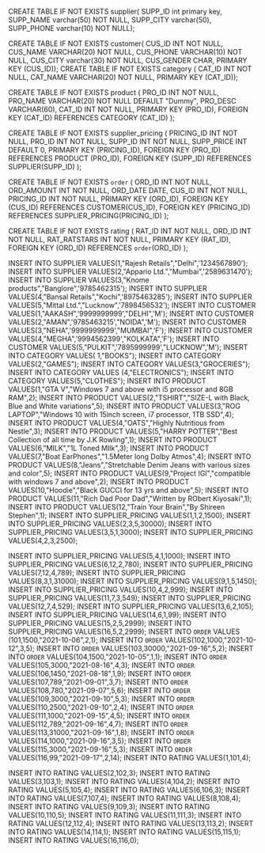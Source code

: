 CREATE TABLE IF NOT EXISTS supplier( SUPP_ID int primary key,
SUPP_NAME varchar(50) NOT NULL, SUPP_CITY varchar(50),
SUPP_PHONE varchar(10) NOT NULL);


CREATE TABLE IF NOT EXISTS customer( CUS_ID INT NOT NULL,
CUS_NAME VARCHAR(20) NOT NULL, CUS_PHONE VARCHAR(10) NOT NULL, CUS_CITY varchar(30) NOT NULL, CUS_GENDER CHAR,
PRIMARY KEY (CUS_ID));
CREATE TABLE IF NOT EXISTS category ( CAT_ID INT NOT NULL,
CAT_NAME VARCHAR(20) NOT NULL, PRIMARY KEY (CAT_ID));


CREATE TABLE IF NOT EXISTS product (
PRO_ID INT NOT NULL,
PRO_NAME VARCHAR(20) NOT NULL DEFAULT "Dummy", PRO_DESC VARCHAR(60),
CAT_ID INT NOT NULL,
PRIMARY KEY (PRO_ID),
FOREIGN KEY (CAT_ID) REFERENCES CATEGORY (CAT_ID) );


CREATE TABLE IF NOT EXISTS supplier_pricing ( PRICING_ID INT NOT NULL,
PRO_ID INT NOT NULL,
SUPP_ID INT NOT NULL,
SUPP_PRICE INT DEFAULT 0, PRIMARY KEY (PRICING_ID),
FOREIGN KEY (PRO_ID) REFERENCES PRODUCT (PRO_ID), FOREIGN KEY (SUPP_ID) REFERENCES SUPPLIER(SUPP_ID) );


CREATE TABLE IF NOT EXISTS `order` ( ORD_ID INT NOT NULL,
ORD_AMOUNT INT NOT NULL, ORD_DATE DATE,
CUS_ID INT NOT NULL,
PRICING_ID INT NOT NULL,
PRIMARY KEY (ORD_ID),
FOREIGN KEY (CUS_ID) REFERENCES CUSTOMER(CUS_ID),
FOREIGN KEY (PRICING_ID) REFERENCES SUPPLIER_PRICING(PRICING_ID) );


CREATE TABLE IF NOT EXISTS rating ( RAT_ID INT NOT NULL,
ORD_ID INT NOT NULL, RAT_RATSTARS INT NOT NULL, PRIMARY KEY (RAT_ID),
FOREIGN KEY (ORD_ID) REFERENCES `order`(ORD_ID) );



INSERT INTO SUPPLIER VALUES(1,"Rajesh Retails","Delhi",'1234567890'); INSERT INTO SUPPLIER VALUES(2,"Appario Ltd.","Mumbai",'2589631470'); INSERT INTO SUPPLIER VALUES(3,"Knome products","Banglore",'9785462315'); INSERT INTO SUPPLIER VALUES(4,"Bansal Retails","Kochi",'8975463285');
  INSERT INTO SUPPLIER VALUES(5,"Mittal Ltd.","Lucknow",'7898456532');
INSERT INTO CUSTOMER VALUES(1,"AAKASH",'9999999999',"DELHI",'M'); INSERT INTO CUSTOMER VALUES(2,"AMAN",'9785463215',"NOIDA",'M'); INSERT INTO CUSTOMER VALUES(3,"NEHA",'9999999999',"MUMBAI",'F'); INSERT INTO CUSTOMER VALUES(4,"MEGHA",'9994562399',"KOLKATA",'F'); INSERT INTO CUSTOMER VALUES(5,"PULKIT",'7895999999',"LUCKNOW",'M');
INSERT INTO CATEGORY VALUES( 1,"BOOKS"); INSERT INTO CATEGORY VALUES(2,"GAMES"); INSERT INTO CATEGORY VALUES(3,"GROCERIES"); INSERT INTO CATEGORY VALUES (4,"ELECTRONICS"); INSERT INTO CATEGORY VALUES(5,"CLOTHES");
INSERT INTO PRODUCT VALUES(1,"GTA V","Windows 7 and above with i5 processor and 8GB RAM",2);
INSERT INTO PRODUCT VALUES(2,"TSHIRT","SIZE-L with Black, Blue and White variations",5);
INSERT INTO PRODUCT VALUES(3,"ROG LAPTOP","Windows 10 with 15inch screen, i7 processor, 1TB SSD",4); INSERT INTO PRODUCT VALUES(4,"OATS","Highly Nutritious from Nestle",3);
INSERT INTO PRODUCT VALUES(5,"HARRY POTTER","Best Collection of all time by J.K Rowling",1);
INSERT INTO PRODUCT VALUES(6,"MILK","1L Toned MIlk",3);
INSERT INTO PRODUCT VALUES(7,"Boat EarPhones","1.5Meter long Dolby Atmos",4);
INSERT INTO PRODUCT VALUES(8,"Jeans","Stretchable Denim Jeans with various sizes and color",5);
INSERT INTO PRODUCT VALUES(9,"Project IGI","compatible with windows 7 and above",2);
INSERT INTO PRODUCT VALUES(10,"Hoodie","Black GUCCI for 13 yrs and above",5);
INSERT INTO PRODUCT VALUES(11,"Rich Dad Poor Dad","Written by RObert Kiyosaki",1);
INSERT INTO PRODUCT VALUES(12,"Train Your Brain","By Shireen Stephen",1);
INSERT INTO SUPPLIER_PRICING VALUES(1,1,2,1500); INSERT INTO SUPPLIER_PRICING VALUES(2,3,5,30000); INSERT INTO SUPPLIER_PRICING VALUES(3,5,1,3000); INSERT INTO SUPPLIER_PRICING VALUES(4,2,3,2500);

  INSERT INTO SUPPLIER_PRICING VALUES(5,4,1,1000); INSERT INTO SUPPLIER_PRICING VALUES(6,12,2,780); INSERT INTO SUPPLIER_PRICING VALUES(7,12,4,789); INSERT INTO SUPPLIER_PRICING VALUES(8,3,1,31000); INSERT INTO SUPPLIER_PRICING VALUES(9,1,5,1450); INSERT INTO SUPPLIER_PRICING VALUES(10,4,2,999); INSERT INTO SUPPLIER_PRICING VALUES(11,7,3,549); INSERT INTO SUPPLIER_PRICING VALUES(12,7,4,529); INSERT INTO SUPPLIER_PRICING VALUES(13,6,2,105); INSERT INTO SUPPLIER_PRICING VALUES(14,6,1,99); INSERT INTO SUPPLIER_PRICING VALUES(15,2,5,2999); INSERT INTO SUPPLIER_PRICING VALUES(16,5,2,2999);
INSERT INTO `ORDER` VALUES (101,1500,"2021-10-06",2,1); INSERT INTO `ORDER` VALUES(102,1000,"2021-10-12",3,5); INSERT INTO `ORDER` VALUES(103,30000,"2021-09-16",5,2); INSERT INTO `ORDER` VALUES(104,1500,"2021-10-05",1,1); INSERT INTO `ORDER` VALUES(105,3000,"2021-08-16",4,3); INSERT INTO `ORDER` VALUES(106,1450,"2021-08-18",1,9); INSERT INTO `ORDER` VALUES(107,789,"2021-09-01",3,7); INSERT INTO `ORDER` VALUES(108,780,"2021-09-07",5,6); INSERT INTO `ORDER` VALUES(109,3000,"2021-09-10",5,3); INSERT INTO `ORDER` VALUES(110,2500,"2021-09-10",2,4); INSERT INTO `ORDER` VALUES(111,1000,"2021-09-15",4,5); INSERT INTO `ORDER` VALUES(112,789,"2021-09-16",4,7); INSERT INTO `ORDER` VALUES(113,31000,"2021-09-16",1,8); INSERT INTO `ORDER` VALUES(114,1000,"2021-09-16",3,5); INSERT INTO `ORDER` VALUES(115,3000,"2021-09-16",5,3); INSERT INTO `ORDER` VALUES(116,99,"2021-09-17",2,14);
INSERT INTO RATING VALUES(1,101,4);

 INSERT INTO RATING VALUES(2,102,3); INSERT INTO RATING VALUES(3,103,1); INSERT INTO RATING VALUES(4,104,2); INSERT INTO RATING VALUES(5,105,4); INSERT INTO RATING VALUES(6,106,3); INSERT INTO RATING VALUES(7,107,4); INSERT INTO RATING VALUES(8,108,4); INSERT INTO RATING VALUES(9,109,3); INSERT INTO RATING VALUES(10,110,5); INSERT INTO RATING VALUES(11,111,3); INSERT INTO RATING VALUES(12,112,4); INSERT INTO RATING VALUES(13,113,2); INSERT INTO RATING VALUES(14,114,1); INSERT INTO RATING VALUES(15,115,1); INSERT INTO RATING VALUES(16,116,0);
